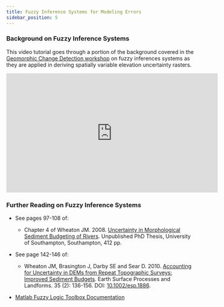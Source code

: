```yaml
---
title: Fuzzy Inference Systems for Modeling Errors
sidebar_position: 5
---
```


### Background on Fuzzy Inference Systems

This video tutorial goes through a portion of the background covered in the [Geomorphic Change Detection workshop](/) on fuzzy inferences systems as they are applied in deriving spatially variable elevation uncertainty rasters.


<div align="center">
  <iframe width="560" height="315" src="https://www.youtube.com/embed/gR-hwUkfJzc" frameBorder="0" allow="encrypted-media" allowFullScreen title="Fuzzy Inference Systems Video"></iframe>
</div>

### Further Reading on Fuzzy Inference Systems

- See pages 97-108 of: 
	- Chapter 4 of Wheaton JM. 2008. [Uncertainty in Morphological Sediment Budgeting of Rivers](http://www.joewheaton.org/Home/research/projects-1/morphological-sediment-budgeting/phdthesis). Unpublished PhD Thesis, University of Southampton, Southampton, 412 pp.

- See page 142-146 of:
	- Wheaton JM, Brasington J, Darby SE and Sear D. 2010. [Accounting for Uncertainty in DEMs from Repeat Topographic Surveys: Improved Sediment Budgets](http://dx.doi.org/10.1002/esp.1886). Earth Surface Processes and Landforms. 35 (2): 136-156. DOI: [10.1002/esp.1886](http://dx.doi.org/10.1002/esp.1886).

- [Matlab Fuzzy Logic Toolbox Documentation](http://www.mathworks.com/help/toolbox/fuzzy/)
